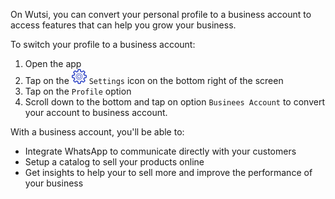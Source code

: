 On Wutsi, you can convert your personal profile to a business account to access features that can help you grow your business.

To switch your profile to a business account:

1. Open the app
2. Tap on the ![](images/cog.png) `Settings` icon on the bottom right of the screen
3. Tap on the `Profile` option
4. Scroll down to the bottom and tap on option `Businees Account` to convert your account to business account.

With a business account, you'll be able to: 
- Integrate WhatsApp to communicate directly with your customers
- Setup a catalog to sell your products online
- Get insights to help your to sell more and improve the performance of your business
